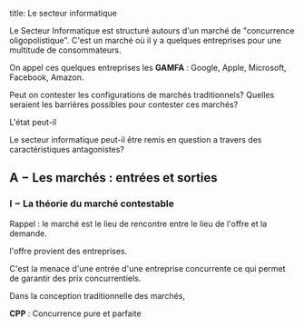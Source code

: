 title: Le secteur informatique

Le Secteur Informatique est structuré autours d'un marché de "concurrence 
oligopolistique". C'est un marché où il y a quelques entreprises pour une 
multitude de consommateurs. 

On appel ces quelques entreprises les **GAMFA** : Google, Apple, Microsoft, 
Facebook, Amazon. 

Peut on contester les configurations de marchés traditionnels? 
Quelles seraient les barrières possibles pour contester ces marchés? 

L'état peut-il 

Le secteur informatique peut-il être remis en question a travers des 
caractéristiques antagonistes? 

## A − Les marchés : entrées et sorties

### I − La théorie du marché contestable

Rappel : le marché est le lieu de rencontre entre le lieu de l'offre 
et la demande. 

l'offre provient des entreprises. 

C'est la menace d'une entrée d'une entreprise concurrente ce qui permet de 
garantir des prix concurrentiels. 

Dans la conception traditionnelle des marchés, 

**CPP** : Concurrence pure et parfaite
